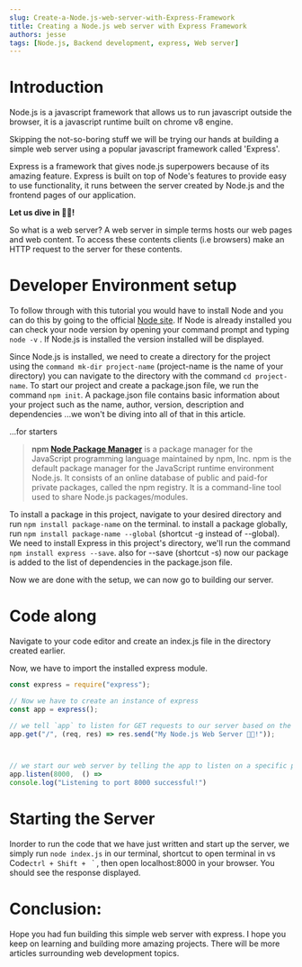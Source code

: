 ```yaml
---
slug: Create-a-Node.js-web-server-with-Express-Framework
title: Creating a Node.js web server with Express Framework
authors: jesse
tags: [Node.js, Backend development, express, Web server]
---
```


# Introduction
Node.js is a javascript framework that allows us to run javascript outside the browser, it is a javascript runtime built on chrome v8 engine.

Skipping the not-so-boring stuff we will be trying our hands at building a simple web server using a popular javascript framework called 'Express'. 

<!-- truncate -->

Express is a framework that gives node.js superpowers because of its amazing feature. Express is built on top of Node's features to provide easy to use functionality, it runs between the server created by Node.js and the frontend pages of our application.

**Let us dive in 👨‍💻!**

So what is a web server? A web server in simple terms hosts our web pages and web content. To access these contents clients (i.e browsers) make an HTTP request to the server for these contents.

# Developer Environment setup

To follow through with this tutorial you would have to install Node and you can do this by going to the official [Node site](https://nodejs.org/en/). If Node is already installed you can check your node version by opening your command prompt and typing `node -v` . If Node.js is installed the version installed will be displayed.

Since Node.js is installed, we need to create a directory for the project using the `command mk-dir project-name` (project-name is the name of your directory) you can navigate to the directory with the command `cd project-name`. To start our project and create a package.json file, we run the command `npm init`. A package.json file contains basic information about your project such as the name, author, version, description and dependencies ...we won't be diving into all of that in this article.

...for starters

> **npm [Node Package Manager](https://npmjs.com)** is a package manager for the JavaScript programming language maintained by npm, Inc. npm is the default package manager for the JavaScript runtime environment Node.js. It consists of an online database of public and paid-for private packages, called the npm registry. It is a command-line tool used to share Node.js packages/modules.

To install a package in this project, navigate to your desired directory and run `npm install package-name` on the terminal. to install a package globally, run `npm install package-name --global` (shortcut -g instead of --global). We need to install Express in this project's directory, we'll run the command `npm install express --save`. also for --save (shortcut -s) now our package is added to the list of dependencies in the package.json file.

Now we are done with the setup, we can now go to building our server.

# Code along

Navigate to your code editor and create an index.js file in the directory created earlier.

Now, we have to import the installed express module.

```javascript
const express = require("express");

// Now we have to create an instance of express
const app = express();

// we tell `app` to listen for GET requests to our server based on the specified path ('/') and send a specific response, using the get() method:
app.get("/", (req, res) => res.send("My Node.js Web Server 🐱‍🏍!"));



// we start our web server by telling the app to listen on a specific port (8000 in this case) and run our callback function when the server starts up:
app.listen(8000,  () =>
console.log("Listening to port 8000 successful!")
```

# Starting the Server

Inorder to run the code that we have just written and start up the server, we simply run `node index.js` in our terminal, shortcut to open terminal in vs Code`ctrl + Shift + ` ` , then open localhost:8000 in your browser. You should see the response displayed.

# Conclusion:

Hope you had fun building this simple web server with express. I hope you keep on learning and building more amazing projects. There will be more articles surrounding web development topics.
